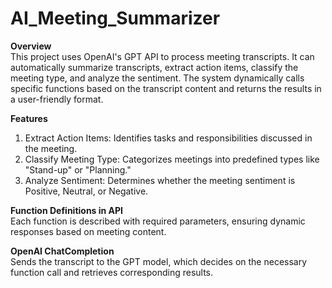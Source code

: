 # AI_Meeting_Summarizer

**Overview**<br />
This project uses OpenAI's GPT API to process meeting transcripts. It can automatically summarize transcripts, extract action items, classify the meeting type, and analyze the sentiment. The system dynamically calls specific functions based on the transcript content and returns the results in a user-friendly format.

**Features**<br />
1. Extract Action Items: Identifies tasks and responsibilities discussed in the meeting. <br />
2. Classify Meeting Type: Categorizes meetings into predefined types like "Stand-up" or "Planning."<br />
3. Analyze Sentiment: Determines whether the meeting sentiment is Positive, Neutral, or Negative.<br />

**Function Definitions in API**<br />
Each function is described with required parameters, ensuring dynamic responses based on meeting content.

**OpenAI ChatCompletion**<br />
Sends the transcript to the GPT model, which decides on the necessary function call and retrieves corresponding results.
